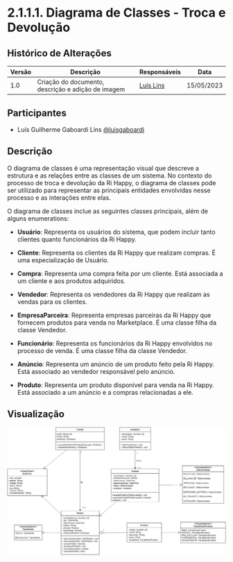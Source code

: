 # 2.1.1.1. Diagrama de Classes - Troca e Devolução

## Histórico de Alterações

| Versão | Descrição                                          | Responsáveis                                 | Data       |
| ------ | -------------------------------------------------- | -------------------------------------------- | ---------- |
| 1.0    | Criação do documento, descrição e adição de imagem | [Luís Lins](https://github.com/luisgaboardi) | 15/05/2023 |

## Participantes

- Luís Guilherme Gaboardi Lins [@luisgaboardi](https://github.com/luisgaboardi)

## Descrição

O diagrama de classes é uma representação visual que descreve a estrutura e as relações entre as classes de um sistema. No contexto do processo de troca e devolução da Ri Happy, o diagrama de classes pode ser utilizado para representar as principais entidades envolvidas nesse processo e as interações entre elas.

O diagrama de classes inclue as seguintes classes principais, além de alguns enumerations:

- **Usuário**: Representa os usuários do sistema, que podem incluir tanto clientes quanto funcionários da Ri Happy.

- **Cliente**: Representa os clientes da Ri Happy que realizam compras. É uma especialização de Usuário.

- **Compra**: Representa uma compra feita por um cliente. Está associada a um cliente e aos produtos adquiridos.

- **Vendedor**: Representa os vendedores da Ri Happy que realizam as vendas para os clientes.

- **EmpresaParceira**: Representa empresas parceiras da Ri Happy que fornecem produtos para venda no Marketplace. É uma classe filha da classe Vendedor.

- **Funcionário**: Representa os funcionários da Ri Happy envolvidos no processo de venda. É uma classe filha da classe Vendedor.

- **Anúncio**: Representa um anúncio de um produto feito pela Ri Happy. Está associado ao vendedor responsável pelo anúncio.

- **Produto**: Representa um produto disponível para venda na Ri Happy. Está associado a um anúncio e a compras relacionadas a ele.

## Visualização

![Diagrama de Classes - Troca e Devolução](../Imagens/DiagramaClasseTrocaDevolucao.png)
